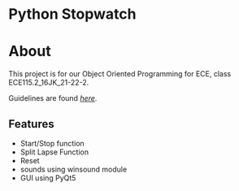 # Python Stopwatch

# About 
This project is for our Object Oriented Programming for ECE, class ECE115.2_16JK_21-22-2. 

Guidelines are found [_here_](https://github.com/LouisJayCaro/Stopwatch_project/files/8703825/2022.Programming.Group.Exam.pdf).

## Features 

- Start/Stop function
- Split Lapse Function
- Reset 
- sounds using winsound module
- GUI using PyQt5
